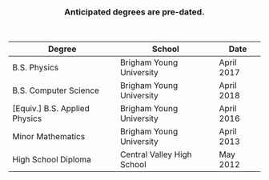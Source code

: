 <center>
<h3>
Anticipated degrees are pre-dated.
</h3>
</center>

<br>

| Degree | School | Date |
| - | - | - |
| B.S. Physics | Brigham Young University | April 2017 |
| B.S. Computer Science | Brigham Young University | April 2018 |
| [Equiv.] B.S. Applied Physics | Brigham Young University |    April 2016 |
| Minor Mathematics | Brigham Young University | April 2013 |  
| High School Diploma | Central Valley High School | May 2012 |  

